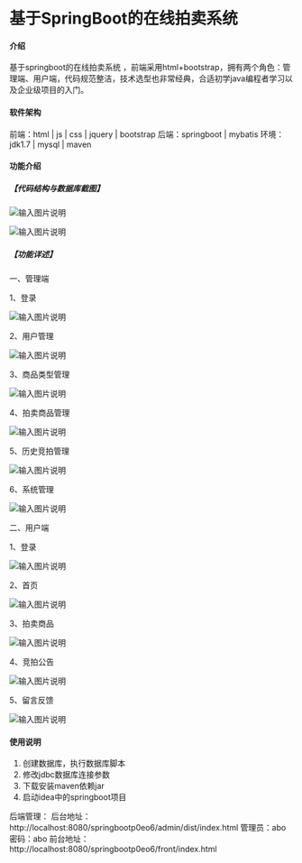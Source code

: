 # 基于SpringBoot的在线拍卖系统

#### 介绍
基于springboot的在线拍卖系统 ，前端采用html+bootstrap，拥有两个角色：管理端、用户端，代码规范整洁，技术选型也非常经典，合适初学java编程者学习以及企业级项目的入门。

#### 软件架构
前端：html | js | css | jquery | bootstrap
后端：springboot | mybatis
环境：jdk1.7 | mysql | maven

#### 功能介绍
##### 【代码结构与数据库截图】
![输入图片说明](https://foruda.gitee.com/images/1718286895065064460/6358f2d0_7960497.png "屏幕截图")

![输入图片说明](https://foruda.gitee.com/images/1718286908794809026/15e21680_7960497.png "屏幕截图")

##### 【功能详述】 
一、管理端

1、登录

![输入图片说明](https://foruda.gitee.com/images/1718287285052874086/a8d2456e_7960497.png "屏幕截图")

2、用户管理

![输入图片说明](https://foruda.gitee.com/images/1718287319537777380/cc6a635a_7960497.png "屏幕截图")

3、商品类型管理

![输入图片说明](https://foruda.gitee.com/images/1718287345562847054/4936a329_7960497.png "屏幕截图")

4、拍卖商品管理

![输入图片说明](https://foruda.gitee.com/images/1718287423302264577/7217c6d7_7960497.png "屏幕截图")

5、历史竞拍管理

![输入图片说明](https://foruda.gitee.com/images/1718287456558742204/ba63c37f_7960497.png "屏幕截图")

6、系统管理

![输入图片说明](https://foruda.gitee.com/images/1718287489040153952/a60aacc1_7960497.png "屏幕截图")

二、用户端

1、登录

![输入图片说明](https://foruda.gitee.com/images/1718287593202411108/6c89dc82_7960497.png "屏幕截图")

2、首页

![输入图片说明](https://foruda.gitee.com/images/1718287615149428071/e65aed02_7960497.png "屏幕截图")

3、拍卖商品

![输入图片说明](https://foruda.gitee.com/images/1718287663307098989/343e0df2_7960497.png "屏幕截图")

4、竞拍公告

![输入图片说明](https://foruda.gitee.com/images/1718287678173262281/a370f2d6_7960497.png "屏幕截图")

5、留言反馈

![输入图片说明](https://foruda.gitee.com/images/1718287705357816432/0a25bce8_7960497.png "屏幕截图")

#### 使用说明

1. 创建数据库，执行数据库脚本  
2. 修改jdbc数据库连接参数  
3. 下载安装maven依赖jar  
4. 启动idea中的springboot项目    

后端管理： 
后台地址：http://localhost:8080/springbootp0eo6/admin/dist/index.html
管理员：abo 
密码：abo
前台地址：http://localhost:8080/springbootp0eo6/front/index.html
 

